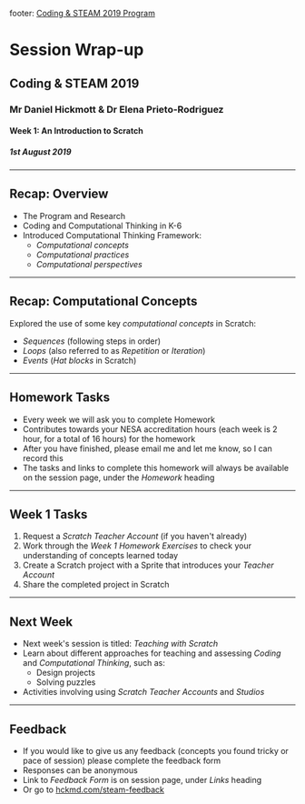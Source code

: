footer: [Coding & STEAM 2019 Program](http://cs4s.github.io/steam-2019)

# Session Wrap-up

## Coding & STEAM 2019

### Mr Daniel Hickmott & Dr Elena Prieto-Rodriguez

#### Week 1: An Introduction to Scratch

##### 1st August 2019

---

## Recap: Overview

- The Program and Research
- Coding and Computational Thinking in K-6
- Introduced Computational Thinking Framework:
	- *Computational concepts*
	- *Computational practices*
	- *Computational perspectives*

---

## Recap: Computational Concepts

Explored the use of some key *computational concepts* in Scratch:

- *Sequences* (following steps in order)
- *Loops* (also referred to as *Repetition* or *Iteration*)
- *Events* (*Hat blocks* in Scratch)

---

## Homework Tasks

- Every week we will ask you to complete Homework
- Contributes towards your NESA accreditation hours (each week is 2 hour, for a total of 16 hours) for the homework
- After you have finished, please email me and let me know, so I can record this
- The tasks and links to complete this homework will always be available on the session page, under the *Homework* heading 	

---

## Week 1 Tasks

1.	Request a *Scratch Teacher Account* (if you haven't already)
2.	Work through the *Week 1 Homework Exercises* to check your understanding of concepts learned today
3.	Create a Scratch project with a Sprite that introduces your *Teacher Account*
4.	Share the completed project in Scratch

---

## Next Week

- Next week's session is titled: *Teaching with Scratch*
- Learn about different approaches for teaching and assessing *Coding* and *Computational Thinking*, such as:
	- Design projects
	- Solving puzzles
- Activities involving using *Scratch Teacher Accounts* and *Studios*

---

## Feedback

- If you would like to give us any feedback (concepts you found tricky or pace of session) please complete the feedback form
- Responses can be anonymous
- Link to *Feedback Form* is on session page, under *Links* heading
- Or go to [hckmd.com/steam-feedback](http://hckmd.com/steam-feedback)







